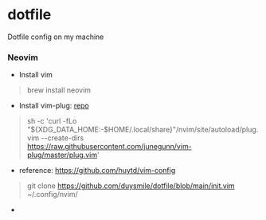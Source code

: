 # dotfile
Dotfile config on my machine

### Neovim
- Install vim
> brew install neovim
- Install vim-plug: [repo](https://github.com/junegunn/vim-plug)
> sh -c 'curl -fLo "${XDG_DATA_HOME:-$HOME/.local/share}"/nvim/site/autoload/plug.vim --create-dirs \
https://raw.githubusercontent.com/junegunn/vim-plug/master/plug.vim'
- reference: https://github.com/huytd/vim-config
> git clone https://github.com/duysmile/dotfile/blob/main/init.vim ~/.config/nvim/
- 
